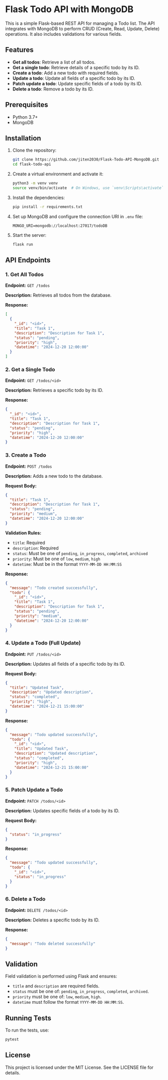 # Flask Todo API with MongoDB

This is a simple Flask-based REST API for managing a Todo list. The API integrates with MongoDB to perform CRUD (Create, Read, Update, Delete) operations. It also includes validations for various fields.

## Features
- **Get all todos**: Retrieve a list of all todos.
- **Get a single todo**: Retrieve details of a specific todo by its ID.
- **Create a todo**: Add a new todo with required fields.
- **Update a todo**: Update all fields of a specific todo by its ID.
- **Patch update a todo**: Update specific fields of a todo by its ID.
- **Delete a todo**: Remove a todo by its ID.

## Prerequisites

- Python 3.7+
- MongoDB

## Installation

1. Clone the repository:
   ```bash
   git clone https://github.com/jiten2030/Flask-Todo-API-MongoDB.git
   cd flask-todo-api
   ```
2. Create a virtual environment and activate it:
   ```bash
   python3 -m venv venv
   source venv/bin/activate  # On Windows, use `venv\Scripts\activate`
   ```
3. Install the dependencies:
   ```bash
   pip install -r requirements.txt
   ```
4. Set up MongoDB and configure the connection URI in `.env` file:
   ```env
   MONGO_URI=mongodb://localhost:27017/todoDB
   ```
5. Start the server:
   ```bash
   flask run
   ```

## API Endpoints

### 1. Get All Todos
**Endpoint:** `GET /todos`

**Description:** Retrieves all todos from the database.

**Response:**
```json
[
  {
    "_id": "<id>",
    "title": "Task 1",
    "description": "Description for Task 1",
    "status": "pending",
    "priority": "high",
    "datetime": "2024-12-20 12:00:00"
  }
]
```

### 2. Get a Single Todo
**Endpoint:** `GET /todos/<id>`

**Description:** Retrieves a specific todo by its ID.

**Response:**
```json
{
  "_id": "<id>",
  "title": "Task 1",
  "description": "Description for Task 1",
  "status": "pending",
  "priority": "high",
  "datetime": "2024-12-20 12:00:00"
}
```

### 3. Create a Todo
**Endpoint:** `POST /todos`

**Description:** Adds a new todo to the database.

**Request Body:**
```json
{
  "title": "Task 1",
  "description": "Description for Task 1",
  "status": "pending",
  "priority": "medium",
  "datetime": "2024-12-20 12:00:00"
}
```

**Validation Rules:**
- `title`: Required
- `description`: Required
- `status`: Must be one of `pending`, `in_progress`, `completed`, `archived`
- `priority`: Must be one of `low`, `medium`, `high`
- `datetime`: Must be in the format `YYYY-MM-DD HH:MM:SS`

**Response:**
```json
{
  "message": "Todo created successfully",
  "todo": {
    "_id": "<id>",
    "title": "Task 1",
    "description": "Description for Task 1",
    "status": "pending",
    "priority": "medium",
    "datetime": "2024-12-20 12:00:00"
  }
}
```

### 4. Update a Todo (Full Update)
**Endpoint:** `PUT /todos/<id>`

**Description:** Updates all fields of a specific todo by its ID.

**Request Body:**
```json
{
  "title": "Updated Task",
  "description": "Updated description",
  "status": "completed",
  "priority": "high",
  "datetime": "2024-12-21 15:00:00"
}
```

**Response:**
```json
{
  "message": "Todo updated successfully",
  "todo": {
    "_id": "<id>",
    "title": "Updated Task",
    "description": "Updated description",
    "status": "completed",
    "priority": "high",
    "datetime": "2024-12-21 15:00:00"
  }
}
```

### 5. Patch Update a Todo
**Endpoint:** `PATCH /todos/<id>`

**Description:** Updates specific fields of a todo by its ID.

**Request Body:**
```json
{
  "status": "in_progress"
}
```

**Response:**
```json
{
  "message": "Todo updated successfully",
  "todo": {
    "_id": "<id>",
    "status": "in_progress"
  }
}
```

### 6. Delete a Todo
**Endpoint:** `DELETE /todos/<id>`

**Description:** Deletes a specific todo by its ID.

**Response:**
```json
{
  "message": "Todo deleted successfully"
}
```

## Validation
Field validation is performed using Flask and ensures:
- `title` and `description` are required fields.
- `status` must be one of: `pending`, `in_progress`, `completed`, `archived`.
- `priority` must be one of: `low`, `medium`, `high`.
- `datetime` must follow the format `YYYY-MM-DD HH:MM:SS`.

## Running Tests
To run the tests, use:
```bash
pytest
```

## License
This project is licensed under the MIT License. See the LICENSE file for details.

